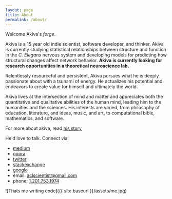 ```yaml
---
layout: page
title: About
permalink: /about/
---
```


Welcome Akiva's *forge*.

Akiva is a 15 year old indie scientist, software developer, and thinker. Akiva is currently studying statistical relationships between structure and function in the *C. Elegans* nervous system and developing models for predicting how structural changes affect network behavior. **Akiva is currently looking for research opportunities in a theoretical neuroscience lab.**

Relentlessly resourceful and persistent, Akiva pursues what he is deeply passionate about with a tsunami of energy. He actualizes his potential and endeavors to create value for himself and ultimately the world.

Akiva lives at the intersection of mind and matter and appreciates both the quantitative and qualitative abilities of the human mind, leading him to the humanities and the sciences. His interests are varied, from philosophy of education, literature, and ideas, music, and art, to computational bible, mathematics, and software.

For more about akiva, read [his story]({{site.baseurl}}/story)

He'd love to talk. Connect via:

+ [medium][2]
+ [quora][3]
+ [twitter][4]
+ [stackexchange][5]
+ [google][6]
+ email: <a href="mailto:aclscientist@gmail.com">aclscientist@gmail.com</a>
+ phone: <a href="tel:12017531974"> 1.201.753.1974</a>



![Thats me writing code]({{ site.baseurl }}/assets/me.jpg)







[2]:	http://medium.com/@theideasmith
[3]:	https://www.quora.com/Cornelius-Richard
[4]:	https://twitter.com/theideasmith
[5]:	http://stackexchange.com/users/4279411/theideasmith?tab=accounts
[6]: https://www.google.com/#q=akiva+lipshitz
